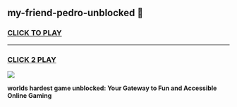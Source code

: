 
## my-friend-pedro-unblocked 👋
<h3>
<a href="https://premium.freeplayer.one?title=my-friend-pedro-unblocked&ref=14F">CLICK TO PLAY</a></h3>
<hr>

<h3>
<a href="https://premium.freeplayer.one?title=my-friend-pedro-unblocked&ref=14F">CLICK 2 PLAY</a>
  
</h3>

<a href="https://premium.freeplayer.one?title=my-friend-pedro-unblocked&ref=12F/"><img src="https://clearcache.store/games.png"></a>


**worlds hardest game unblocked: Your Gateway to Fun and Accessible Online Gaming**
